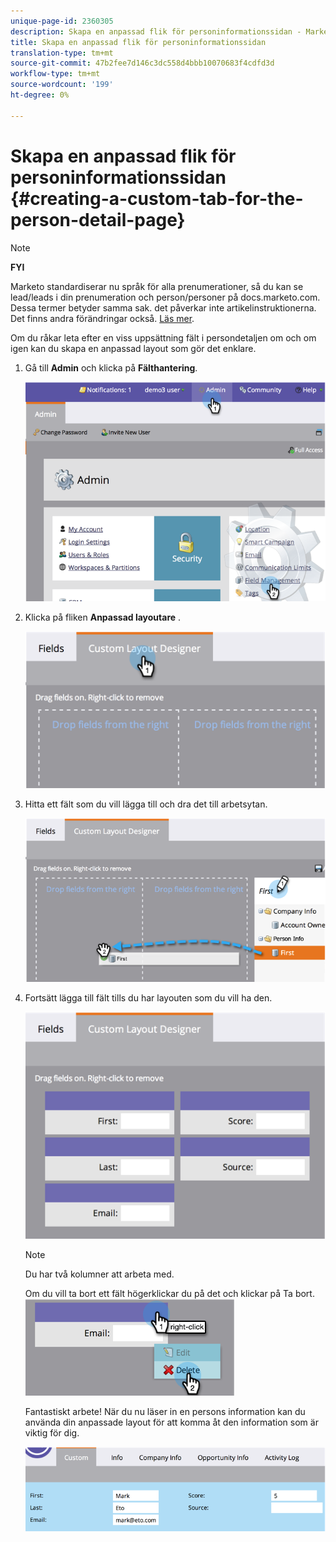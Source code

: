 ```yaml
---
unique-page-id: 2360305
description: Skapa en anpassad flik för personinformationssidan - Marketo Docs - Produktdokumentation
title: Skapa en anpassad flik för personinformationssidan
translation-type: tm+mt
source-git-commit: 47b2fee7d146c3dc558d4bbb10070683f4cdfd3d
workflow-type: tm+mt
source-wordcount: '199'
ht-degree: 0%

---
```



# Skapa en anpassad flik för personinformationssidan {#creating-a-custom-tab-for-the-person-detail-page}

>[!NOTE]
>
>**FYI**
>
>Marketo standardiserar nu språk för alla prenumerationer, så du kan se lead/leads i din prenumeration och person/personer på docs.marketo.com. Dessa termer betyder samma sak. det påverkar inte artikelinstruktionerna. Det finns andra förändringar också. [Läs mer](http://docs.marketo.com/display/DOCS/Updates+to+Marketo+Terminology).

Om du råkar leta efter en viss uppsättning fält i persondetaljen om och om igen kan du skapa en anpassad layout som gör det enklare.

1. Gå till **Admin** och klicka på **Fälthantering**.

   ![](assets/image2014-9-16-16-3a41-3a41.png)

1. Klicka på fliken **Anpassad layoutare** .

   ![](assets/image2014-9-16-16-3a41-3a55.png)

1. Hitta ett fält som du vill lägga till och dra det till arbetsytan.

   ![](assets/three-1.png)

1. Fortsätt lägga till fält tills du har layouten som du vill ha den.

   ![](assets/image2014-9-16-16-3a42-3a25.png)

   >[!NOTE]
   >
   >Du har två kolumner att arbeta med.

   Om du vill ta bort ett fält högerklickar du på det och klickar på Ta bort.
   ![](assets/image2014-9-16-16-3a43-3a56.png)

   Fantastiskt arbete! När du nu läser in en persons information kan du använda din anpassade layout för att komma åt den information som är viktig för dig.

   ![](assets/six-1.png)

